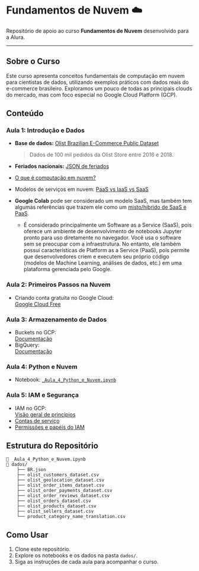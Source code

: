 # Fundamentos de Nuvem ☁️

Repositório de apoio ao curso **Fundamentos de Nuvem** desenvolvido para a Alura.

---

## Sobre o Curso

Este curso apresenta conceitos fundamentais de computação em nuvem para cientistas de dados, utilizando exemplos práticos com dados reais do e-commerce brasileiro. Exploramos um pouco de todas as principais clouds do mercado, mas com foco especial no Google Cloud Platform (GCP).


## Conteúdo

### Aula 1: Introdução e Dados

- **Base de dados:** [Olist Brazilian E-Commerce Public Dataset](https://www.kaggle.com/datasets/olistbr/brazilian-ecommerce)  
  > Dados de 100 mil pedidos da Olist Store entre 2016 e 2018.
- **Feriados nacionais:** [JSON de feriados](https://date.nager.at/api/v3/PublicHolidays/2025/BR)
- [O que é computação em nuvem?](https://cloud.google.com/learn/what-is-cloud-computing?hl=pt-br)

- Modelos de serviços em nuvem:  [PaaS vs IaaS vs SaaS](https://cloud.google.com/learn/paas-vs-iaas-vs-saas?hl=en)
- **Google Colab** pode ser considerado um modelo SaaS, mas também tem algumas referências que trazem ele como um [misto/hibrido de SaaS e PaaS](https://prof-frenzel.medium.com/kb-cloud-part-i-google-colab-for-data-projects-78fe3d079027).
  - É considerado principalmente um Software as a Service (SaaS), pois oferece um ambiente de desenvolvimento de notebooks Jupyter pronto para uso diretamente no navegador. Você usa o software sem se preocupar com a infraestrutura. No entanto, ele também possui características de Platform as a Service (PaaS), pois permite que desenvolvedores criem e executem seu próprio código (modelos de Machine Learning, análises de dados, etc.) em uma plataforma gerenciada pelo Google.
  

### Aula 2: Primeiros Passos na Nuvem

- Criando conta gratuita no Google Cloud:  
  [Google Cloud Free](https://cloud.google.com/free?hl=pt-br)


### Aula 3: Armazenamento de Dados

- Buckets no GCP:  
  [Documentação](https://cloud.google.com/storage/docs/buckets?hl=pt-br)
- BigQuery:  
  [Documentação](https://cloud.google.com/bigquery/docs?hl=pt-br)


### Aula 4: Python e Nuvem

- Notebook: [`_Aula_4_Python_e_Nuvem.ipynb`](https://github.com/letpires/FundamentosNuvem/blob/main/%F0%9F%93%93_Aula_4_Python_e_Nuvem.ipynb)


### Aula 5: IAM e Segurança

- IAM no GCP:  
  [Visão geral de princípios](https://cloud.google.com/iam/docs/principals-overview?hl=pt-br)
- [Contas de serviço](https://cloud.google.com/compute/docs/access/service-accounts?hl=pt-br)
- [Permissões e papéis do IAM](https://cloud.google.com/compute/docs/access/service-accounts?hl=pt-br)



## Estrutura do Repositório

```
📓 _Aula_4_Python_e_Nuvem.ipynb
📁 dados/
    ├── BR.json
    ├── olist_customers_dataset.csv
    ├── olist_geolocation_dataset.csv
    ├── olist_order_items_dataset.csv
    ├── olist_order_payments_dataset.csv
    ├── olist_order_reviews_dataset.csv
    ├── olist_orders_dataset.csv
    ├── olist_products_dataset.csv
    ├── olist_sellers_dataset.csv
    └── product_category_name_translation.csv
```


## Como Usar

1. Clone este repositório.
2. Explore os notebooks e os dados na pasta `dados/`.
3. Siga as instruções de cada aula para acompanhar o curso.
